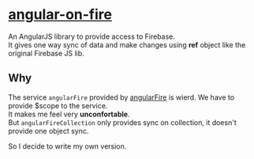 [angular-on-fire](http://angular-on-fire.tomchentw.com/)
================

An AngularJS library to provide access to Firebase.  
It gives one way sync of data and make changes using **ref** object like the original Firebase JS lib.  


Why
----------
The service `angularFire` provided by [angularFire](https://github.com/firebase/angularFire) is wierd. We have to provide $scope to the service.  
It makes me feel very **unconfortable**.  
But `angularFireCollection` only provides sync on collection, it doesn't provide one object sync.  

So I decide to write my own version.
